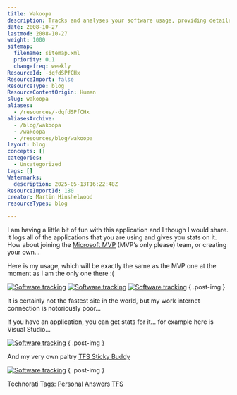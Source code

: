 ```yaml
---
title: Wakoopa
description: Tracks and analyses your software usage, providing detailed statistics on application activity and allowing users to join teams or view individual app stats.
date: 2008-10-27
lastmod: 2008-10-27
weight: 1000
sitemap:
  filename: sitemap.xml
  priority: 0.1
  changefreq: weekly
ResourceId: -dqfdSPfCHx
ResourceImport: false
ResourceType: blog
ResourceContentOrigin: Human
slug: wakoopa
aliases:
  - /resources/-dqfdSPfCHx
aliasesArchive:
  - /blog/wakoopa
  - /wakoopa
  - /resources/blog/wakoopa
layout: blog
concepts: []
categories:
  - Uncategorized
tags: []
Watermarks:
  description: 2025-05-13T16:22:48Z
ResourceImportId: 180
creator: Martin Hinshelwood
resourceTypes: blog

---
```

I am having a little bit of fun with this application and I though I would share. it logs all of the applications that you are using and gives you stats on it. How about joining the [Microsoft MVP](http://wakoopa.com/teams/MicrosoftMVP) (MVP’s only please) team, or creating your own…

Here is my usage, which will be exactly the same as the MVP one at the moment as I am the only one there :(

[![Software tracking](images/badge.png)](http://wakoopa.com/hinshelm) [![Software tracking](images/recent.png)](http://wakoopa.com/hinshelm) [![Software tracking](images/new.png)](http://wakoopa.com/hinshelm)
{ .post-img }

It is certainly not the fastest site in the world, but my work internet connection is notoriously poor…

If you have an application, you can get stats for it… for example here is Visual Studio…

[![Software tracking](images/badge.png)](http://wakoopa.com/software/microsoft-visual-studio)
{ .post-img }

And my very own paltry [TFS Sticky Buddy](http://hinshelwood.com/TFSStickyBuddy.aspx)

[![Software tracking](images/badge.png)](http://wakoopa.com/software/tfs-sticky-buddy)
{ .post-img }

Technorati Tags: [Personal](http://technorati.com/tags/Personal) [Answers](http://technorati.com/tags/Answers) [TFS](http://technorati.com/tags/TFS)
